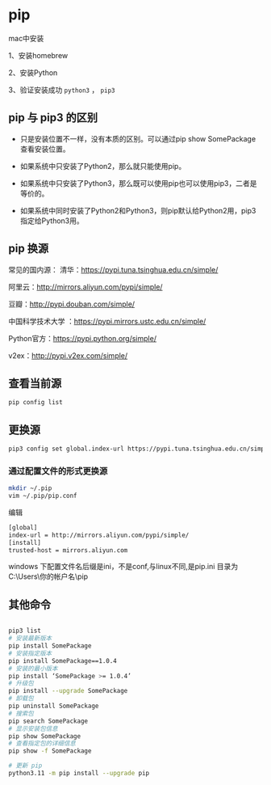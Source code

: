 # pip

mac中安装

1、安装homebrew

2、安装Python

3、验证安装成功 `python3` ， `pip3`

## pip 与 pip3 的区别

- 只是安装位置不一样，没有本质的区别。可以通过pip show SomePackage查看安装位置。

- 如果系统中只安装了Python2，那么就只能使用pip。

- 如果系统中只安装了Python3，那么既可以使用pip也可以使用pip3，二者是等价的。

- 如果系统中同时安装了Python2和Python3，则pip默认给Python2用，pip3指定给Python3用。

## pip 换源

常见的国内源：
清华：<https://pypi.tuna.tsinghua.edu.cn/simple/>

阿里云：<http://mirrors.aliyun.com/pypi/simple/>

豆瓣：<http://pypi.douban.com/simple/>

中国科学技术大学 ：<https://pypi.mirrors.ustc.edu.cn/simple/>

Python官方：<https://pypi.python.org/simple/>

v2ex：<http://pypi.v2ex.com/simple/>

## 查看当前源

```bash
pip config list
```

## 更换源

```bash
pip3 config set global.index-url https://pypi.tuna.tsinghua.edu.cn/simple
```

### 通过配置文件的形式更换源

```bash
mkdir ~/.pip
vim ~/.pip/pip.conf
```

编辑

```bash
[global]
index-url = http://mirrors.aliyun.com/pypi/simple/
[install]
trusted-host = mirrors.aliyun.com
```

windows 下配置文件名后缀是ini，不是conf,与linux不同,是pip.ini
目录为C:\Users\你的帐户名\pip

## 其他命令

```bash

pip3 list
# 安装最新版本
pip install SomePackage 
# 安装指定版本
pip install SomePackage==1.0.4 
# 安装的最小版本
pip install ‘SomePackage >= 1.0.4’ 
# 升级包
pip install --upgrade SomePackage 
# 卸载包
pip uninstall SomePackage 
# 搜索包
pip search SomePackage 
# 显示安装包信息
pip show SomePackage 
# 查看指定包的详细信息
pip show -f SomePackage 

# 更新 pip
python3.11 -m pip install --upgrade pip


```

